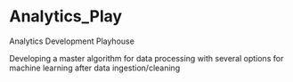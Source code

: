 # Analytics_Play
Analytics Development Playhouse

Developing a master algorithm for data processing with several options for machine learning after data ingestion/cleaning
	
